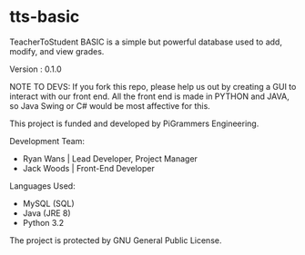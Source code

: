 # tts-basic
TeacherToStudent BASIC is a simple but powerful database used to add, modify, and view grades.

Version : 0.1.0

NOTE TO DEVS: If you fork this repo, please help us out by creating a GUI to interact with our front end. All the front end is made in PYTHON and JAVA, so Java Swing or C# would be most affective for this.

This project is funded and developed by PiGrammers Engineering.

Development Team:
  - Ryan Wans   | Lead Developer, Project Manager
  - Jack Woods  | Front-End Developer

Languages Used:
  - MySQL (SQL)
  - Java (JRE 8)
  - Python 3.2

The project is protected by GNU General Public License.
